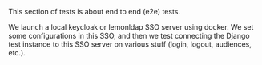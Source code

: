 This section of tests is about end to end (e2e) tests.

We launch a local keycloak or lemonldap SSO server using docker. We set some configurations in this SSO, and then we test connecting the Django test instance to this SSO server on various stuff (login, logout, audiences, etc.).
